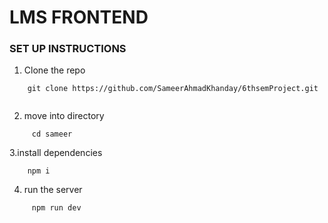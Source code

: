 # LMS  FRONTEND
### SET UP INSTRUCTIONS
1. Clone the repo
``` 
    git clone https://github.com/SameerAhmadKhanday/6thsemProject.git
    
```

2. move into directory

```
     cd sameer
```

3.install dependencies

```
    npm i
```

4. run the server

```
     npm run dev
```
